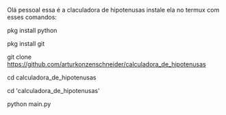 Olá pessoal essa é a claculadora de hipotenusas instale ela no termux com esses comandos:

pkg install python

pkg install git 

git clone https://github.com/arturkonzenschneider/calculadora_de_hipotenusas

cd calculadora_de_hipotenusas

cd 'calculadora_de_hipotenusas'

python main.py
